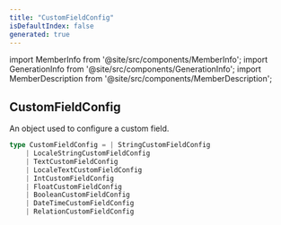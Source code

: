 ```yaml
---
title: "CustomFieldConfig"
isDefaultIndex: false
generated: true
---
```

<!-- This file was generated from the Vendure source. Do not modify. Instead, re-run the "docs:build" script -->
import MemberInfo from '@site/src/components/MemberInfo';
import GenerationInfo from '@site/src/components/GenerationInfo';
import MemberDescription from '@site/src/components/MemberDescription';


## CustomFieldConfig

<GenerationInfo sourceFile="packages/core/src/config/custom-field/custom-field-types.ts" sourceLine="114" packageName="@vendure/core" />

An object used to configure a custom field.

```ts title="Signature"
type CustomFieldConfig = | StringCustomFieldConfig
    | LocaleStringCustomFieldConfig
    | TextCustomFieldConfig
    | LocaleTextCustomFieldConfig
    | IntCustomFieldConfig
    | FloatCustomFieldConfig
    | BooleanCustomFieldConfig
    | DateTimeCustomFieldConfig
    | RelationCustomFieldConfig
```
